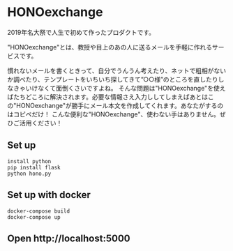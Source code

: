 # HONOexchange
2019年名大祭で人生で初めて作ったプロダクトです。

"HONOexchange"とは、教授や目上のあの人に送るメールを手軽に作れるサービスです。

慣れないメールを書くときって、自分でうんうん考えたり、ネットで粗相がないか調べたり、テンプレートをいちいち探してきて”○○様”のところを直したりしなきゃいけなくて面倒くさいですよね。
そんな問題は"HONOexchange"を使えばたちどころに解決されます。必要な情報さえ入力ししてしまえばあとはこの"HONOexchange"が勝手にメール本文を作成してくれます。あなたがするのはコピペだけ！
こんな便利な"HONOexchange"、使わない手はありません。ぜひご活用ください！

## Set up
```
install python
pip install flask
python hono.py
```

## Set up with docker
```
docker-compose build
docker-compose up
```

## Open http://localhost:5000
